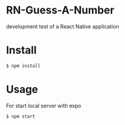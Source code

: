 # RN-Guess-A-Number

development test of a React Native application

# Install

```bash
$ npm install 
```

# Usage

For start local server with expo

```bash
$ npm start
```
